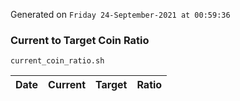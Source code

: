 Generated on `Friday 24-September-2021 at 00:59:36`

### Current to Target Coin Ratio
`current_coin_ratio.sh`

Date|Current|Target|Ratio
---|---|---|---
